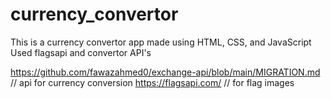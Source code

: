 # currency_convertor
This is a currency convertor app made using HTML, CSS, and JavaScript 
Used flagsapi and convertor API's

https://github.com/fawazahmed0/exchange-api/blob/main/MIGRATION.md // api for currency conversion
https://flagsapi.com/ // for flag images 
